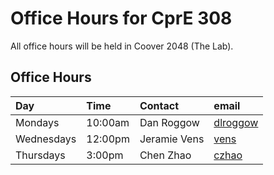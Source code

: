# Office Hours for CprE 308
All office hours will be held in Coover 2048 (The Lab).

## Office Hours

| Day       | Time    | Contact   | email |
|:----------|:--------|:----------|:------|
| Mondays   | 10:00am | Dan Roggow| [dlroggow](mailto:dlroggow@iastate.edu) |
| Wednesdays| 12:00pm | Jeramie Vens | [vens](mailto:vens@iastate.edu) |
| Thursdays | 3:00pm  | Chen Zhao | [czhao](mailto:czhao@iastate.edu) |


